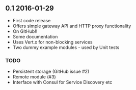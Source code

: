 ## 0.1 2016-01-29

 * First code release
 * Offers simple gateway API and HTTP proxy functionality
 * On GitHub!!
 * Some documentation
 * Uses Vert.x for non-blocking services
 * Two dummy example modules - used by Unit tests

### TODO


 * Persistent storage (GitHub issue #2)
 * Remote module (#3)
 * Interface with Consul for Service Discovery etc
 
